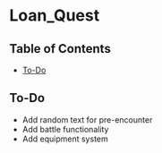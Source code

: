 # Loan_Quest

## Table of Contents
* [To-Do](#to-do)

## To-Do

* Add random text for pre-encounter
* Add battle functionality
* Add equipment system